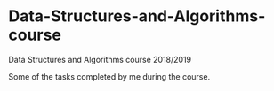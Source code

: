 # Data-Structures-and-Algorithms-course
Data Structures and Algorithms course 2018/2019

Some of the tasks completed by me during the course. 
